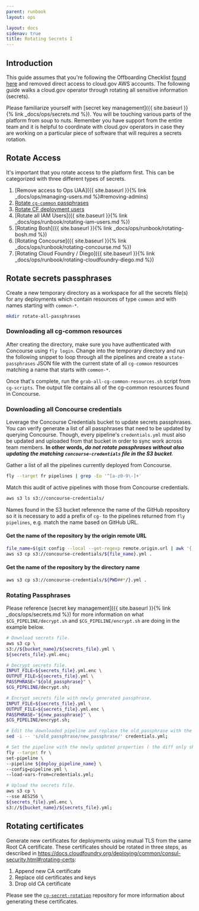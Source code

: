 ```yaml
---
parent: runbook
layout: ops

layout: docs
sidenav: true
title: Rotating Secrets I
---
```


## Introduction

This guide assumes that you're following the Offboarding Checklist [found
here](https://github.com/cloud-gov/product/blob/master/.github/ISSUE_TEMPLATE/team-member-offboarding.md) and
removed direct access to cloud.gov AWS accounts. The following guide walks a
cloud.gov operator through rotating all sensitive information (secrets).

Please familiarize yourself with [secret key management]({{ site.baseurl }}{% link _docs/ops/secrets.md %}).
You will be touching various parts of the platform from soup to nuts. Remember
you have support from the entire team and it is helpful to coordinate with
cloud.gov operators in case they are working on a particular piece of software
that will requires a secrets rotation.

## Rotate Access

It's important that you rotate access to the platform first. This can be
categorized with three different types of secrets.

1. [Remove access to Ops UAA]({{ site.baseurl }}{% link _docs/ops/managing-users.md %}#removing-admins)
1. [Rotate `cg-common` passphrases](#rotate-secrets-passphrases)
1. [Rotate CF deployment users](#rotate-cf-deployment-users)
1. [Rotate all IAM Users]({{ site.baseurl }}{% link _docs/ops/runbook/rotating-iam-users.md %})
1. [Rotating Bosh]({{ site.baseurl }}{% link _docs/ops/runbook/rotating-bosh.md %})
1. [Rotating Concourse]({{ site.baseurl }}{% link _docs/ops/runbook/rotating-concourse.md %})
1. [Rotating Cloud Foundry / Diego]({{ site.baseurl }}{% link _docs/ops/runbook/rotating-cloudfoundry-diego.md %})

## Rotate secrets passphrases

Create a new temporary directory as a workspace for all the secrets file(s) for
any deployments which contain resources of type `common` and with names starting
with `common-*`.

```sh
mkdir rotate-all-passphrases
```

### Downloading all cg-common resources

After creating the directory, make sure you have authenticated with Concourse
using `fly login`. Change into the temporary directory and run the following
snippet to loop through all the pipelines and create a `state-passphrases` JSON
file with the current state of all `cg-common` resources matching a name that
starts with `common-*`.

Once that's complete, run the `grab-all-cg-common-resources.sh` script from
`cg-scripts`. The output file contains all of the cg-common resources found in
Concourse.

### Downloading all Concourse credentials

Leverage the Concourse Credentials bucket to update secrets passphrases. You can
verify generate a list of all passphrases that need to be updated by querying
Concourse. Though, every pipeline's `credentials.yml` must also be updated and
uploaded from that bucket in order to sync work across team members. **In other
words, _do not rotate passphrases without also updating the matching
`concourse-credentials` file in the S3 bucket_**.

Gather a list of all the pipelines currently deployed from Concourse.

```sh
fly --target fr pipelines | grep -Eo '^[a-z0-9\-]+'
```

Match this audit of active pipelines with those from Concourse credentials.

```sh
aws s3 ls s3://concourse-credentials/
```

Names found in the S3 bucket reference the name of the GitHub repository so it
is necessary to add a prefix of `cg-` to the pipelines returned from `fly
pipelines`, e.g. match the name based on GitHub URL.

#### Get the name of the repository by the origin remote URL

```sh
file_name=$(git config --local --get-regexp remote.origin.url | awk '{ print $2 }' | cut -d '/' -f 2 | sed 's/\.git//')
aws s3 cp s3://concourse-credentials/${file_name}.yml .
```

#### Get the name of the repository by the directory name

```sh
aws s3 cp s3://concourse-credentials/${PWD##*/}.yml .
```


### Rotating Passphrases

Please reference [secret key management]({{ site.baseurl }}{% link _docs/ops/secrets.md %})
for more information on what `$CG_PIPELINE/decrypt.sh` and `$CG_PIPELINE/encrypt.sh`
are doing in the example below.

```sh
# Download secrets file.
aws s3 cp \
s3://${bucket_name}/${secrets_file}.yml \
${secrets_file}.yml.enc;

# Decrypt secrets file.
INPUT_FILE=${secrets_file}.yml.enc \
OUTPUT_FILE=${secrets_file}.yml \
PASSPHRASE="${old_passphrase}" \
$CG_PIPELINE/decrypt.sh;

# Encrypt secrets file with newly generated passphrase.
INPUT_FILE=${secrets_file}.yml \
OUTPUT_FILE=${secrets_file}.yml.enc \
PASSPHRASE="${new_passphrase}" \
$CG_PIPELINE/encrypt.sh;

# Edit the downloaded pipeline and replace the old_passphrase with the new_passphrase.
sed -i -- 's/old_passphrase/new_passphrase/' credentials.yml;

# Set the pipeline with the newly updated properties ( the diff only shows the secrets_passphrases being updated ).
fly --target fr \
set-pipeline \
--pipeline ${deploy_pipeline_name} \
--config=pipeline.yml \
--load-vars-from=credentials.yml;

# Upload the secrets file.
aws s3 cp \
--sse AES256 \
${secrets_file}.yml.enc \
s3://${bucket_name}/${secrets_file}.yml;
```

## Rotating certificates

Generate new certificates for deployments using mutual TLS from the same Root CA
certificate. These certificates should be rotated in three steps, as described in https://docs.cloudfoundry.org/deploying/common/consul-security.html#rotating-certs:

1. Append new CA certificate
1. Replace old certificates and keys
1. Drop old CA certificate

Please see the [`cg-secret-rotation`](`https://github.com/18F/cg-secret-rotation)
repository for more information about generating these certificates.
